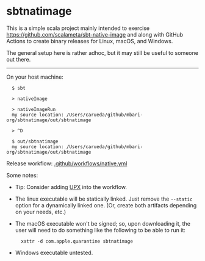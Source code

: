 # sbtnatimage

This is a simple scala project mainly intended to exercise
<https://github.com/scalameta/sbt-native-image>
and along with GitHub Actions to create binary releases
for Linux, macOS, and Windows.

The general setup here is rather adhoc, but it may still be useful to someone out there.

---

On your host machine:

      $ sbt

      > nativeImage

      > nativeImageRun
      my source location: /Users/carueda/github/mbari-org/sbtnatimage/out/sbtnatimage

      > ^D

      $ out/sbtnatimage
      my source location: /Users/carueda/github/mbari-org/sbtnatimage/out/sbtnatimage



Release workflow: [.github/workflows/native.yml](.github/workflows/native.yml)

Some notes:

- Tip: Consider adding [UPX](https://upx.github.io/) into the workflow.

- The linux executable will be statically linked.
  Just remove the `--static` option for a dynamically linked one.
  (Or, create both artifacts depending on your needs, etc.)
  
- The macOS executable won't be signed; so, upon downloading it, the user 
  will need to do something like the following to be able to run it:
  
        xattr -d com.apple.quarantine sbtnatimage

- Windows executable untested.
